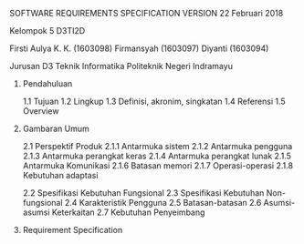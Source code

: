 SOFTWARE REQUIREMENTS SPECIFICATION
VERSION 
22 Februari 2018

Kelompok 5 D3TI2D

Firsti Aulya K. K.	(1603098)
Firmansyah			(1603097)
Diyanti				(1603094)

Jurusan D3 Teknik Informatika
Politeknik Negeri Indramayu


1. Pendahuluan

	1.1 Tujuan
	1.2 Lingkup
	1.3 Definisi, akronim, singkatan
	1.4 Referensi
	1.5 Overview

2. Gambaran Umum

	2.1 Perspektif Produk
		2.1.1 Antarmuka sistem
		2.1.2 Antarmuka pengguna
		2.1.3 Antarmuka perangkat keras
		2.1.4 Antarmuka perangkat lunak
		2.1.5 Antarmuka Komunikasi
		2.1.6 Batasan memori
		2.1.7 Operasi-operasi
		2.1.8 Kebutuhan adaptasi

	2.2 Spesifikasi Kebutuhan Fungsional
	2.3 Spesifikasi Kebutuhan Non-fungsional
	2.4 Karakteristik Pengguna
	2.5 Batasan-batasan
	2.6 Asumsi-asumsi Keterkaitan
	2.7 Kebutuhan Penyeimbang

3. Requirement Specification